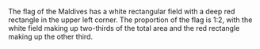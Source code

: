 The flag of the Maldives has a white rectangular field with a deep red rectangle in the upper left corner. The proportion of the flag is 1:2, with the white field making up two-thirds of the total area and the red rectangle making up the other third.